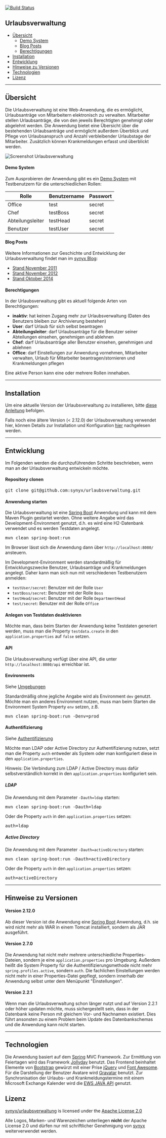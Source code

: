 [![Build Status](https://travis-ci.org/synyx/urlaubsverwaltung.png)](https://travis-ci.org/synyx/urlaubsverwaltung)


## Urlaubsverwaltung

* [Übersicht](#übersicht)
    * [Demo System](#demo-system)
    * [Blog Posts](#blog-posts)
    * [Berechtigungen](#berechtigungen)
* [Installation](#installation)
* [Entwicklung](#entwicklung)
* [Hinweise zu Versionen](#hinweise-zu-versionen)
* [Technologien](#technologien)
* [Lizenz](#lizenz)

---

## Übersicht

Die Urlaubsverwaltung ist eine Web-Anwendung, die es ermöglicht, Urlaubsanträge von Mitarbeitern elektronisch zu
verwalten. Mitarbeiter stellen Urlaubsanträge, die von den jeweils Berechtigten genehmigt oder abgelehnt werden.
Die Anwendung bietet eine Übersicht über die bestehenden Urlaubsanträge und ermöglicht außerdem Überblick und Pflege
von Urlaubsanspruch und Anzahl verbleibender Urlaubstage der Mitarbeiter. Zusätzlich können Krankmeldungen erfasst und
überblickt werden.

![Screenshot Urlaubsverwaltung](http://synyx.de/images/opensource/screen_01.jpg)

#### Demo System

Zum Ausprobieren der Anwendung gibt es ein [Demo System](http://urlaubsverwaltung-demo.synyx.de) mit Testbenutzern für
die unterschiedlichen Rollen:

| Rolle             | Benutzername  | Passwort |
| ----------------- | ------------- | -------- |
| Office            | test          | secret   |
| Chef              | testBoss      | secret   |
| Abteilungsleiter  | testHead      | secret   |
| Benutzer          | testUser      | secret   |

#### Blog Posts

Weitere Informationen zur Geschichte und Entwicklung der Urlaubsverwaltung findet man im
[synyx Blog](http://blog.synyx.de):

* [Stand November 2011](http://blog.synyx.de/2011/11/elektronische-urlaubsverwaltung-made-by-youngsters/)
* [Stand November 2012](http://blog.synyx.de/2012/11/urlaubsverwaltung-was-hat-sich-getan/)
* [Stand Oktober 2014](http://blog.synyx.de/2014/10/urlaubsverwaltung-goes-mobile/)

#### Berechtigungen

In der Urlaubsverwaltung gibt es aktuell folgende Arten von Berechtigungen:

* **inaktiv**: hat keinen Zugang mehr zur Urlaubsverwaltung (Daten des Benutzers bleiben zur Archivierung bestehen)
* **User**: darf Urlaub für sich selbst beantragen
* **Abteilungsleiter**: darf Urlaubsanträge für die Benutzer seiner Abteilungen einsehen, genehmigen und ablehnen
* **Chef**: darf Urlaubsanträge aller Benutzer einsehen, genehmigen und ablehnen
* **Office**: darf Einstellungen zur Anwendung vornehmen, Mitarbeiter verwalten, Urlaub für Mitarbeiter
beantragen/stornieren und Krankmeldungen pflegen

Eine aktive Person kann eine oder mehrere Rollen innehaben.

---

## Installation

Um eine aktuelle Version der Urlaubsverwaltung zu installieren, bitte [diese Anleitung](INSTALLATION_AS_JAR.md)
befolgen.

Falls noch eine ältere Version (< 2.12.0) der Urlaubsverwaltung verwendet hier, können Details zur Installation und
Konfiguration [hier](INSTALLATION_AS_WAR.md) nachgelesen werden.

---

## Entwicklung

Im Folgenden werden die durchzuführenden Schritte beschrieben, wenn man an der Urlaubsverwaltung entwickeln möchte.

#### Repository clonen

<pre>git clone git@github.com:synyx/urlaubsverwaltung.git</pre>

#### Anwendung starten

Die Urlaubsverwaltung ist eine [Spring Boot](http://projects.spring.io/spring-boot/) Anwendung und kann mit dem Maven
Plugin gestartet werden. Ohne weitere Angabe wird das Development-Environment genutzt, d.h. es wird eine H2-Datenbank
verwendet und es werden Testdaten angelegt.

<pre>mvn clean spring-boot:run</pre>

Im Browser lässt sich die Anwendung dann über `http://localhost:8080/` ansteuern.

Im Development-Environment werden standardmäßig für Entwicklungszwecke Benutzer, Urlaubsanträge und Krankmeldungen
angelegt. Daher kann man sich nun mit verschiedenen Testbenutzern anmelden:

* `testUser/secret`: Benutzer mit der Rolle `User`
* `testBoss/secret`: Benutzer mit der Rolle `Boss`
* `testHead/secret`: Benutzer mit der Rolle `DepartmentHead`
* `test/secret`: Benutzer mit der Rolle `Office`

#### Anlegen von Testdaten deaktivieren

Möchte man, dass beim Starten der Anwendung keine Testdaten generiert werden, muss man die Property `testdata.create`
in den `application.properties` auf `false` setzen.

#### API

Die Urlaubsverwaltung verfügt über eine API, die unter `http://localhost:8080/api` erreichbar ist.

#### Environments

Siehe [Umgebungen](INSTALLATION_AS_JAR.md#umgebungen)

Standardmäßig ohne jegliche Angabe wird als Environment `dev` genutzt. Möchte man ein anderes Environment nutzen,
muss man beim Starten die Environment System Property `env` setzen, z.B.

<pre>mvn clean spring-boot:run -Denv=prod</pre>

#### Authentifizierung

Siehe [Authentifizierung](INSTALLATION_AS_JAR.md#authentifizierung)

Möchte man LDAP oder Active Directory zur Authentifizierung nutzen, setzt man die Property `auth` entweder als System
oder man konfiguriert diese in den `application.properties`.

Hinweis: Die Verbindung zum LDAP / Active Directory muss dafür selbstverständlich korrekt in den
`application.properties` konfiguriert sein.

##### LDAP

Die Anwendung mit dem Parameter `-Dauth=ldap` starten:

<pre>mvn clean spring-boot:run -Dauth=ldap</pre>

Oder die Property `auth` in den `application.properties` setzen:

<pre>auth=ldap</pre>

##### Active Directory

Die Anwendung mit dem Parameter `-Dauth=activeDirectory` starten:

<pre>mvn clean spring-boot:run -Dauth=activeDirectory</pre>

Oder die Property `auth` in den `application.properties` setzen:

<pre>auth=activeDirectory</pre>

---

## Hinweise zu Versionen

#### Version 2.12.0

Ab dieser Version ist die Anwendung eine [Spring Boot](http://projects.spring.io/spring-boot/) Anwendung, d.h. sie wird
nicht mehr als WAR in einem Tomcat installiert, sondern als JAR ausgeführt.

#### Version 2.7.0

Die Anwendung hat nicht mehr mehrere unterschiedliche Properties-Dateien, sondern je eine `application.properties` pro
Umgebung. Außerdem heißt die System Property für die Authentifizierungsmethode nicht mehr `spring.profiles.active`,
sondern `auth`. Die fachlichen Einstellungen werden nicht mehr in einer Properties-Datei gepflegt, sondern innerhalb
der Anwendung selbst unter dem Menüpunkt "Einstellungen".

#### Version 2.2.1

Wenn man die Urlaubsverwaltung schon länger nutzt und auf Version 2.2.1 oder höher updaten möchte, muss sichergestellt
sein, dass in der Datenbank keine Person mit gleichem Vor- und Nachnamen existiert. Dies führt ansonsten zu einem
Problem beim Update des Datenbankschemas und die Anwendung kann nicht starten.

---

## Technologien

Die Anwendung basiert auf dem [Spring](http://www.springsource.org/) MVC Framework.
Zur Ermittlung von Feiertagen wird das Framework [Jollyday](http://jollyday.sourceforge.net/) benutzt.
Das Frontend beinhaltet Elemente von [Bootstrap](http://getbootstrap.com/) gewürzt mit einer Prise
[jQuery](http://jquery.com/) und [Font Awesome](http://fontawesome.io/).
Für die Darstellung der Benutzer Avatare wird [Gravatar](http://de.gravatar.com/) benutzt.
Zur Synchronisation der Urlaubs- und Krankmeldungstermine mit einem Microsoft Exchange Kalender wird die
[EWS JAVA API](https://github.com/OfficeDev/ews-java-api) genutzt.

## Lizenz

[synyx/urlaubsverwaltung](http://github.com/synyx/urlaubsverwaltung) is licensed under the
[Apache License 2.0](http://www.apache.org/licenses/LICENSE-2.0)

Alle Logos, Marken- und Warenzeichen unterliegen **nicht** der Apache License 2.0 und dürfen nur mit schriftlicher
Genehmigung von [synyx](http://www.synyx.de/) weiterverwendet werden.

